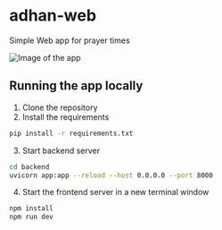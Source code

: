 # adhan-web
Simple Web app for prayer times

![Image of the app](https://github.com/AstroWa3l/adhan-web/blob/main/static/Screenshot%202024-12-14%20at%202.39.45%E2%80%AFPM.png)

## Running the app locally
1. Clone the repository
2. Install the requirements
```bash
pip install -r requirements.txt
```
3. Start backend server
```bash
cd backend
uvicorn app:app --reload --host 0.0.0.0 --port 8000
```
4. Start the frontend server in a new terminal window
```bash
npm install
npm run dev
```
